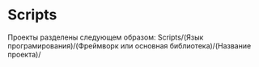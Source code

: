 # Scripts

<p>
    Проекты разделены следующем образом: Scripts/(Язык програмирования)/(Фреймворк или основная библиотека)/(Название проекта)/
</p>
